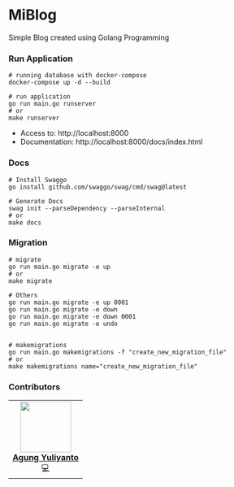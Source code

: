 MiBlog
================================
Simple Blog created using Golang Programming

### Run Application
```shell
# running database with docker-compose
docker-compose up -d --build

# run application
go run main.go runserver
# or
make runserver
```

* Access to: http://localhost:8000
* Documentation: http://localhost:8000/docs/index.html



### Docs
```shell
# Install Swaggo
go install github.com/swaggo/swag/cmd/swag@latest

# Generate Docs
swag init --parseDependency --parseInternal
# or
make docs
```


### Migration
```shell
# migrate
go run main.go migrate -e up
# or
make migrate

# Others
go run main.go migrate -e up 0001
go run main.go migrate -e down
go run main.go migrate -e down 0001
go run main.go migrate -e undo


# makemigrations
go run main.go makemigrations -f "create_new_migration_file"
# or
make makemigrations name="create_new_migration_file"
```

### Contributors
<table>
  <tr>
    <td align="center">
      <a href="https://www.linkedin.com/in/agung96tm/">
        <img src="https://avatars.githubusercontent.com/u/1901484?v=4" width="100px;" alt=""/><br />
        <b>Agung Yuliyanto</b><br>
      </a>
      <div>💻</div>
    </td>
  </tr>
</table>